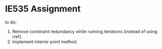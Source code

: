 # IE535 Assignment

to do:
1. Remove constraint redundancy while running iterations (instead of using rref).
2. Implement interior point method.
